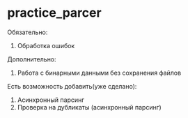 # practice_parcer
Обязательно:
1. Обработка ошибок

Дополнительно:
1. Работа с бинарными данными без сохранения файлов

Есть возможность добавить(уже сделано):
1. Асинхронный парсинг
2. Проверка на дубликаты (асинхронный парсинг)
